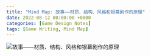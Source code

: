 ```yaml
---
title: "Mind Map: 故事——材质、结构、风格和银幕剧作的原理"
date: 2022-08-12 00:00:00 +0800
categories: [Game Design Notes]
tags: [Game Writing, Mind Map]
---
```


![故事——材质、结构、风格和银幕剧作的原理](../../assets/img/GameDesignNotes/MindMaps/Story.png)